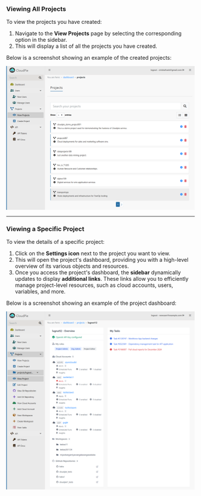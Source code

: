 ### Viewing All Projects

To view the projects you have created:

1. Navigate to the **View Projects** page by selecting the corresponding option in the sidebar.
2. This will display a list of all the projects you have created.

Below is a screenshot showing an example of the created projects:

![Screenshot of Created Projects](images/view_projects.png)

---

### Viewing a Specific Project

To view the details of a specific project:

1. Click on the **Settings icon** next to the project you want to view. 
2. This will open the project's dashboard, providing you with a high-level overview of its various objects and resources.
3. Once you access the project's dashboard, the **sidebar** dynamically updates to display **additional links**. These links allow you to efficiently manage project-level resources, such as cloud accounts, users, variables, and more.

Below is a screenshot showing an example of the project dashboard:

![Screenshot of Project Dashboard](images/project_dashboard.png)
